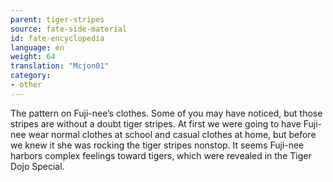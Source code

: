 ```yaml
---
parent: tiger-stripes
source: fate-side-material
id: fate-encyclopedia
language: en
weight: 64
translation: "Mcjon01"
category:
- other
---
```


The pattern on Fuji-nee’s clothes.
Some of you may have noticed, but those stripes are without a doubt tiger stripes.
At first we were going to have Fuji-nee wear normal clothes at school and casual clothes at home, but before we knew it she was rocking the tiger stripes nonstop.
It seems Fuji-nee harbors complex feelings toward tigers, which were revealed in the Tiger Dojo Special.
